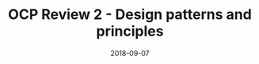 ---
title: OCP Review 2 - Design patterns and principles
layout: post
tags: [java, ocp, design]
date: 2018-09-07
---